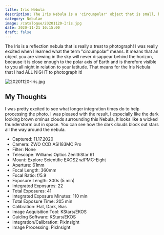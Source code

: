 ```yaml
---
title: Iris Nebula
description: The Iris Nebula is a 'circumpolar' object that is small, but has stunning deep blue-colored features.
category: Nebulae
image: /catalogue/20201120-Iris.jpg
date: 2020-11-21 10:15:00
draft: false
---
```


The Iris is a reflection nebula that is really a treat to photograph! I was really excited when I learned what the term "circumpolar" means. It means that an object you are viewing in the sky will never disappear behind the horizon, because it is close enough to the polar axis of Earth and is therefore visible to you all night in relation to your latitude. That means for the Iris Nebula that I had ALL NIGHT to photograph it!

![20201120-Iris.jpg](/catalogue/20201120-Iris.jpg)

## My Thoughts

I was pretty excited to see what longer integration times do to help processing the photo. I was pleased with the result, I especially like the dark looking brown ominus clouds surrounding this Nebula, it looks like a wicked thunderstorm out in space. You can see how the dark clouds block out stars all the way around the nebula.  

* Captured: 11.17.2020
* Camera: ZWO CCD ASI183MC Pro
* Filter: None
* Telescope: Williams Optics ZenithStar 61
* Mount: Explore Scientific EXOS2 w/PMC-Eight
* Aperture: 61mm
* Focal Length: 360mm
* Focal Ratio: f/5.9
* Exposure Length: 300s (5 min)
* Integrated Exposures: 22
* Total Exposures: 41
* Integrated Exposure Minutes: 110 min
* Total Exposure Time: 205 min
* Calibration: Flat, Dark, Bias
* Image Acquisition Tool: KStars/EKOS
* Guiding Software: KStars/EKOS
* Integration/Calibration: PixInsight
* Image Processing: PixInsight
